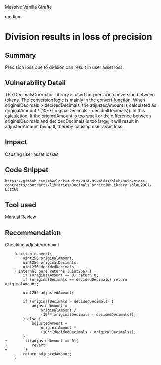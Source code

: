 Massive Vanilla Giraffe

medium

# Division results in loss of precision

## Summary
Precision loss due to division can result in user asset loss.
## Vulnerability Detail
The DecimalsCorrectionLibrary is used for precision conversion between tokens. The conversion logic is mainly in the convert function. When originalDecimals > decidedDecimals, the adjustedAmount is calculated as originalAmount / (10**(originalDecimals - decidedDecimals)). In this calculation, if the originalAmount is too small or the difference between originalDecimals and decidedDecimals is too large, it will result in adjustedAmount being 0, thereby causing user asset loss.
## Impact
Causing user asset losses
## Code Snippet
```
https://github.com/sherlock-audit/2024-05-midas/blob/main/midas-contracts/contracts/libraries/DecimalsCorrectionLibrary.sol#L29C1-L31C60
```
## Tool used
Manual Review
## Recommendation
Checking adjustedAmount
```slidity
    function convert(
        uint256 originalAmount,
        uint256 originalDecimals,
        uint256 decidedDecimals
    ) internal pure returns (uint256) {
        if (originalAmount == 0) return 0;
        if (originalDecimals == decidedDecimals) return originalAmount;

        uint256 adjustedAmount;

        if (originalDecimals > decidedDecimals) {
            adjustedAmount =
                originalAmount /
                (10**(originalDecimals - decidedDecimals));
        } else {
            adjustedAmount =
                originalAmount *
                (10**(decidedDecimals - originalDecimals));
        }
+        if(adjustedAmount == 0){
+           revert
+        }
        return adjustedAmount;
    }
```